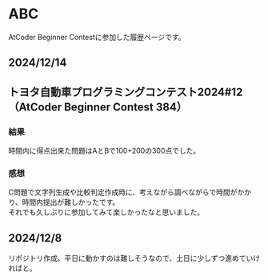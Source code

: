 # ABC
AtCoder Beginner Contestに参加した履歴ページです。

## 2024/12/14  
## トヨタ自動車プログラミングコンテスト2024#12（AtCoder Beginner Contest 384）  
### 結果  
時間内に得点出来た問題はAとBで100+200の300点でした。  
### 感想  
C問題で文字列生成や比較判定作成時に、考えながら調べながらで時間がかかり、時間内提出が難しかったです。  
それでも久しぶりに参加してみて楽しかったなと思いました。  

## 2024/12/8  
リポジトリ作成。平日に動かすのは難しそうなので、土日に少しずつ進めていければと。  
